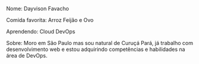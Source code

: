 Nome: Dayvison Favacho

Comida favorita: Arroz Feijão e Ovo

Aprendendo: Cloud DevOps 

Sobre: Moro em São Paulo mas sou natural de Curuçá Pará, já trabalho com desenvolvimento web e estou adquirindo competências e habilidades na área de DevOps.
